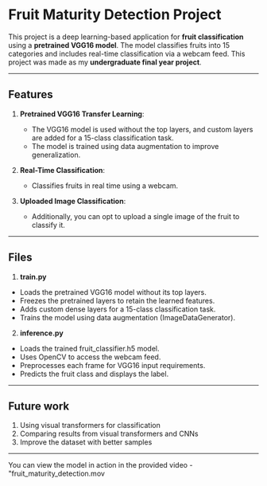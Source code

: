 # Fruit Maturity Detection Project

This project is a deep learning-based application for **fruit classification** using a **pretrained VGG16 model**. The model classifies fruits into 15 categories and includes real-time classification via a webcam feed. This project was made as my **undergraduate final year project**.

---

## Features
1. **Pretrained VGG16 Transfer Learning**:
   - The VGG16 model is used without the top layers, and custom layers are added for a 15-class classification task.
   - The model is trained using data augmentation to improve generalization.

2. **Real-Time Classification**:
   - Classifies fruits in real time using a webcam.
  
3. **Uploaded Image Classification**:
   - Additionally, you can opt to upload a single image of the fruit to classify it.

---

## Files

1. **train.py**
  - Loads the pretrained VGG16 model without its top layers.
  - Freezes the pretrained layers to retain the learned features.
  - Adds custom dense layers for a 15-class classification task.
  - Trains the model using data augmentation (ImageDataGenerator).
    
2. **inference.py**
  - Loads the trained fruit_classifier.h5 model.
  - Uses OpenCV to access the webcam feed.
  - Preprocesses each frame for VGG16 input requirements.
  - Predicts the fruit class and displays the label.

---

## Future work

1. Using visual transformers for classification
2. Comparing results from visual transformers and CNNs
3. Improve the dataset with better samples

---

You can view the model in action in the provided video - "fruit_maturity_detection.mov
